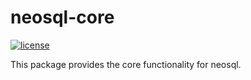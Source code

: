 # neosql-core

[![license](https://img.shields.io/github/license/NeoTheBestDeveloper/neosql-core.svg)](https://github.com/NeoTheBestDeveloper/neosql-core/blob/master/LICENSE)

This package provides the core functionality for neosql.
